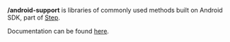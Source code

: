 <b>/android-support</b> is libraries of commonly used methods built on Android SDK, part of [Step](http://step.alvinsj.com).

Documentation can be found [here](http://step.alvinsj.com).
